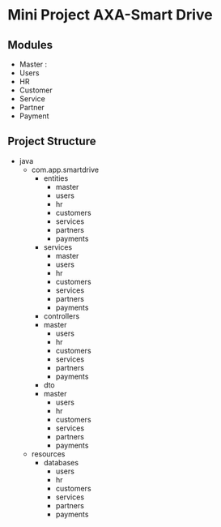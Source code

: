 # Mini Project AXA-Smart Drive

## Modules
* Master :
* Users
* HR
* Customer
* Service
* Partner
* Payment

## Project Structure
* java
  * com.app.smartdrive
    * entities
      * master
      * users
      * hr
      * customers
      * services
      * partners
      * payments
    * services
      * master
      * users
      * hr
      * customers
      * services
      * partners
      * payments
    * controllers
    * master
      * users
      * hr
      * customers
      * services
      * partners
      * payments
    * dto
    * master
      * users
      * hr
      * customers
      * services
      * partners
      * payments
  * resources
    * databases
      * users
      * hr
      * customers
      * services
      * partners
      * payments
